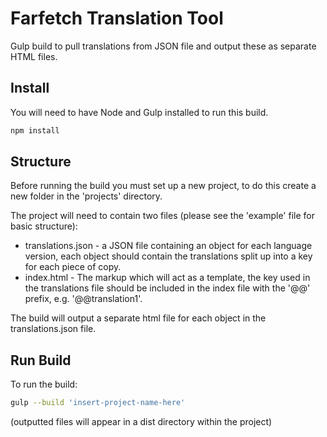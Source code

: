# Farfetch Translation Tool

Gulp build to pull translations from JSON file and output these as separate HTML files.

## Install

You will need to have Node and Gulp installed to run this build.
```sh
npm install
```

## Structure

Before running the build you must set up a new project, to do this create a new folder in the 'projects' directory.

The project will need to contain two files (please see the 'example' file for basic structure):

* translations.json - a JSON file containing an object for each language version, each object should contain the translations split up into a key for each piece of copy.
* index.html - The markup which will act as a template, the key used in the translations file should be included in the index file with the '@@' prefix, e.g. '@@translation1'.

The build will output a separate html file for each object in the translations.json file.

## Run Build
To run the build:

```sh
gulp --build 'insert-project-name-here'
```

(outputted files will appear in a dist directory within the project)
